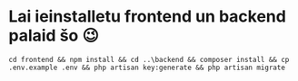 # Lai ieinstalletu frontend un backend palaid šo 😉
`cd frontend && npm install && cd ..\backend && composer install && cp .env.example .env && php artisan key:generate && php artisan migrate`

